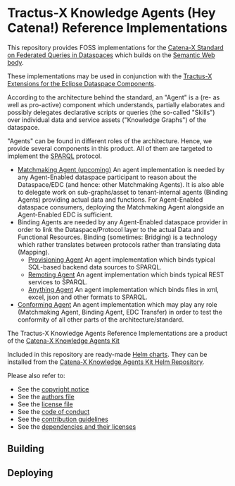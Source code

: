 # Tractus-X Knowledge Agents (Hey Catena!) Reference Implementations

This repository provides FOSS implementations for the 
[Catena-X Standard on Federated Queries in Dataspaces](https://catenax-ng.github.io/product-knowledge/docs/adoption-view/CX-0084-Federated_Queries_In_Data_Spaces_v1.0.0) which builds
on the [Semantic Web body](https://www.w3.org/2001/sw/wiki/Main_Page).

These implementations may be used in conjunction with the 
[Tractus-X Extensions for the Eclipse Dataspace Components](https://github.com/catenax-ng/product-agents-edc).

According to the architecture behind the standard, an "Agent" is a (re- as well as pro-active) component which understands, partially elaborates and possibly delegates declarative scripts or queries (the so-called "Skills") over individual data and service assets ("Knowledge Graphs") of the dataspace. 

"Agents" can be found in different roles of the architecture. Hence, we provide several components in this product. All of them are targeted to implement the [SPARQL](https://www.w3.org/2001/sw/wiki/SPARQL) protocol.

- [Matchmaking Agent (upcoming)](matchmaking) An agent implementation is needed by any Agent-Enabled dataspace participant to reason about the Dataspace/EDC (and hence: other Matchmaking Agents). It is also able to delegate work on sub-graphs/asset to tenant-internal agents (Binding Agents) providing actual data and functions. For Agent-Enabled dataspace consumers, deploying the Matchmaking Agent alongside an Agent-Enabled EDC is sufficient.
- Binding Agents are needed by any Agent-Enabled dataspace provider in order to link the Dataspace/Protocol layer to the actual Data and Functional Resources. Binding (sometimes: Bridging) is a technology which rather translates between protocols rather than translating data (Mapping).
  - [Provisioning Agent](provisioning) An agent implementation which binds typical SQL-based backend data sources to SPARQL.
  - [Remoting Agent](remoting) An agent implementation which binds typical REST services to SPARQL.
  - [Anything Agent](anything) An agent implementation which binds files in xml, excel, json and other formats to SPARQL.
- [Conforming Agent](conforming) An agent implementation which may play any role (Matchmaking Agent, Binding Agent, EDC Transfer) in order to test the conformity of all other parts of the architecture/standard.

The Tractus-X Knowledge Agents Reference Implementations are a product of the [Catena-X Knowledge Agents Kit](https://catenax-ng.github.io/product-knowledge)

Included in this repository are ready-made [Helm charts](charts). They can be installed from the [Catena-X Knowledge Agents Kit Helm Repository](https://docs.catenax-ng.github.io/product-knowledge/infrastructure).

Please also refer to:

* See the [copyright notice](COPYRIGHT.md)
* See the [authors file](AUTHORS.md)
* See the [license file](LICENSE.md)
* See the [code of conduct](CODE_OF_CONDUCT.md)
* See the [contribution guidelines](CONTRIBUTING.md)
* See the [dependencies and their licenses](DEPENDENCIES.md)

## Building

## Deploying




